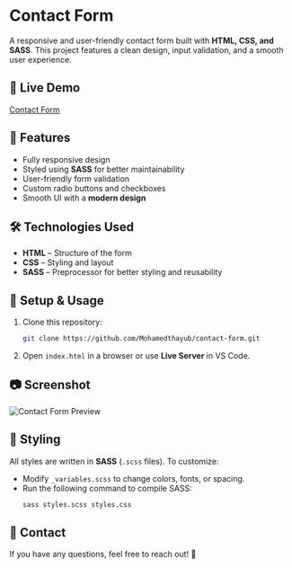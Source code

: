 # Contact Form

A responsive and user-friendly contact form built with **HTML, CSS, and SASS**. This project features a clean design, input validation, and a smooth user experience.

## 🔗 Live Demo  
[Contact Form](https://contactformthayub.netlify.app/)

## 📌 Features  
- Fully responsive design  
- Styled using **SASS** for better maintainability  
- User-friendly form validation  
- Custom radio buttons and checkboxes  
- Smooth UI with a **modern design**  

## 🛠️ Technologies Used  
- **HTML** – Structure of the form  
- **CSS** – Styling and layout  
- **SASS** – Preprocessor for better styling and reusability  

## 🚀 Setup & Usage  
1. Clone this repository:  
   ```bash
   git clone https://github.com/Mohamedthayub/contact-form.git
   ```
2. Open `index.html` in a browser or use **Live Server** in VS Code.  

## 📷 Screenshot  
![Contact Form Preview](./screenshot.png)  

## 🎨 Styling  
All styles are written in **SASS** (`.scss` files). To customize:  
- Modify `_variables.scss` to change colors, fonts, or spacing.  
- Run the following command to compile SASS:  
  ```bash
  sass styles.scss styles.css
  ```

## 📧 Contact  
If you have any questions, feel free to reach out! 🚀

